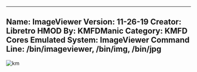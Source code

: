 -----------------------
Name: ImageViewer
Version: 11-26-19
Creator: Libretro
HMOD By: KMFDManic
Category: KMFD Cores
Emulated System: ImageViewer
Command Line: /bin/imageviewer, /bin/img, /bin/jpg
-----------------------
![km](https://i.imgur.com/jj0ttWz.png)
